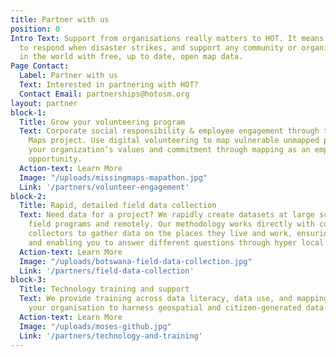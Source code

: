 ```yaml
---
title: Partner with us
position: 0
Intro Text: Support from organisations really matters to HOT. It means we can be ready
  to respond when disaster strikes, and support any community or organisation anywhere
  in the world with free, up to date, open map data.
Page Contact:
  Label: Partner with us
  Text: Interested in partnering with HOT?
  Contact Email: partnerships@hotosm.org
layout: partner
block-1:
  Title: Grow your volunteering program
  Text: Corporate social responsibility & employee engagement through the Missing
    Maps project. Use digital volunteering to map vulnerable unmapped places. Demonstrate
    your organization’s values and commitment through mapping as an employee volunteering
    opportunity.
  Action-text: Learn More
  Image: "/uploads/missingmaps-mapathon.jpg"
  Link: '/partners/volunteer-engagement'
block-2:
  Title: Rapid, detailed field data collection
  Text: Need data for a project? We rapidly create datasets at large scale, both in
    field programs and remotely. Our methodology works directly with community data
    collectors to gather data on the places they live and work, ensuring data accuracy,
    and enabling you to answer different questions through hyper local knowledge.
  Action-text: Learn More
  Image: "/uploads/botswana-field-data-collection.jpg"
  Link: '/partners/field-data-collection'
block-3:
  Title: Technology training and support
  Text: We provide training across data literacy, data use, and mapping, to strengthen
    your organisation to harness geospatial and citizen-generated data.
  Action-text: Learn More
  Image: "/uploads/moses-github.jpg"
  Link: '/partners/technology-and-training'
---
```


